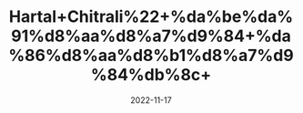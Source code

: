 ---
title: 'Hartal+Chitrali%22+%da%be%da%91%d8%aa%d8%a7%d9%84+%da%86%d8%aa%d8%b1%d8%a7%d9%84%db%8c+'
date: '2022-11-17' 
metatag: '' 
inventory: '0' 
draft: false 
# meta description 
shortDescripton: ''
description: 'Herbs+%d8%ac%da%91%db%8c+%d8%a8%d9%88%d9%b9%db%8c'
longdescription: ''
tags: ''
brand: ''
subCategory: ''
unit: '10 gm-Pk'
sellCount: '0'
featured: True
# product Price
price: '150.0'
# Product Short Description
shortDescription: ''
productID: '0E6485B4-6F49-ED11-996A-005056B3A416'
type: 'products'
category: 'Herbs+%d8%ac%da%91%db%8c+%d8%a8%d9%88%d9%b9%db%8c' 
thumnailproduct: 'https://eraconnect.blob.core.windows.net/product-images/aminsaddiquidawakhana/c245d9e4-b62f-438d-9dd9-9b7662f7cba0.webp' 
images:
  - image: 'https://eraconnect.blob.core.windows.net/product-images/aminsaddiquidawakhana/c245d9e4-b62f-438d-9dd9-9b7662f7cba0.webp'  
Variants:
---